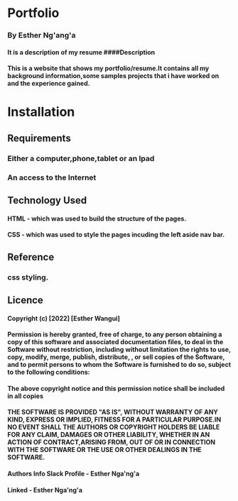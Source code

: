 # Portfolio
### By Esther Ng'ang'a 
#### It is a description of my resume ####Description 
#### This is a website that shows my portfolio/resume.It contains all my background information,some samples projects that i have worked on and the experience gained.
# Installation 
## Requirements
### Either a computer,phone,tablet or an Ipad
### An access to the Internet 
## Technology Used
#### HTML - which was used to build the structure of the pages. 
#### CSS - which was used to style the pages incuding the left aside nav bar. 
## Reference 
### css styling. 
## Licence 
#### Copyright (c) [2022] [Esther Wangui] 
#### Permission is hereby granted, free of charge, to any person obtaining a copy of this software and associated documentation files, to deal in the Software without restriction, including without limitation the rights to use, copy, modify, merge, publish, distribute, , or sell copies of the Software, and to permit persons to whom the Software is furnished to do so, subject to the following conditions: 
#### The above copyright notice and this permission notice shall be included in all copies 
#### THE SOFTWARE IS PROVIDED "AS IS", WITHOUT WARRANTY OF ANY KIND, EXPRESS OR IMPLIED, FITNESS FOR A PARTICULAR PURPOSE.IN NO EVENT SHALL THE AUTHORS OR COPYRIGHT HOLDERS BE LIABLE FOR ANY CLAIM, DAMAGES OR OTHER LIABILITY, WHETHER IN AN ACTION OF CONTRACT,ARISING FROM, OUT OF OR IN CONNECTION WITH THE SOFTWARE OR THE USE OR OTHER DEALINGS IN THE SOFTWARE. 
#### Authors Info Slack Profile - Esther Nga'ng'a

#### Linked - Esther Nga'ng'a